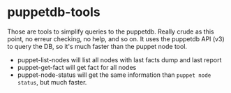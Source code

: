 # puppetdb-tools

Those are tools to simplify queries to the puppetdb. Really crude as this point, no erreur checking, no help, and so on. It uses the puppetdb API (v3) to query the DB, so it's much faster than the puppet node tool.

* puppet-list-nodes will list all nodes with last facts dump and last report
* puppet-get-fact will get fact for all nodes
* puppet-node-status will get the same information than `puppet node status`, but much faster.
